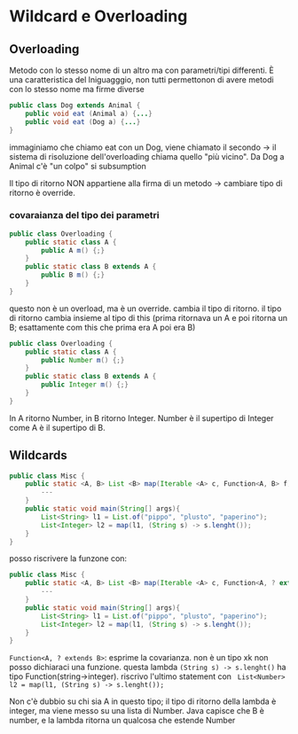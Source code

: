 # Wildcard e Overloading

## Overloading

Metodo con lo stesso nome di un altro ma con parametri/tipi differenti. È una caratteristica del lniguagggio, non tutti permettonon di avere metodi con lo stesso nome ma firme diverse

```java
public class Dog extends Animal {
    public void eat (Animal a) {...}
    public void eat (Dog a) {...}
}
```

immaginiamo che chiamo eat con un Dog, viene chiamato il secondo -> il sistema di risoluzione dell'overloading chiama quello "più vicino". Da Dog a Animal c'è "un colpo" si subsumption

Il tipo di ritorno NON appartiene alla firma di un metodo -> cambiare tipo di ritorno è override.

### covaraianza del tipo dei parametri

```java
public class Overloading {
    public static class A {
        public A m() {;}
    }
    public static class B extends A {
        public B m() {;}
    }
}
```
questo non è un overload, ma è un override. cambia il tipo di ritorno. il tipo di ritorno cambia insieme al tipo di this (prima ritornava un A e poi ritorna un B; esattamente com this che prima era A poi era B)
```java
public class Overloading {
    public static class A {
        public Number m() {;}
    }
    public static class B extends A {
        public Integer m() {;}
    }
}
```

In A ritorno Number, in B ritorno Integer. Number è il supertipo di Integer come A è il supertipo di B.

## Wildcards 

```java
public class Misc {
    public static <A, B> List <B> map(Iterable <A> c, Function<A, B> f){
        ---
    }
    public static void main(String[] args){
        List<String> l1 = List.of("pippo", "plusto", "paperino");
        List<Integer> l2 = map(l1, (String s) -> s.lenght());
    } 
}
```

posso riscrivere la funzone con:
```java
public class Misc {
    public static <A, B> List <B> map(Iterable <A> c, Function<A, ? extends B> f){
        ---
    }
    public static void main(String[] args){
        List<String> l1 = List.of("pippo", "plusto", "paperino");
        List<Integer> l2 = map(l1, (String s) -> s.lenght());
    } 
}
```
`Function<A, ? extends B>`: esprime la covarianza. non è un tipo xk non posso dichiaraci una funzione. questa lambda `(String s) -> s.lenght()` ha tipo Function(string->integer). riscrivo l'ultimo statement con ` List<Number> l2 = map(l1, (String s) -> s.lenght());`

Non c'è dubbio su chi sia A in questo tipo; il tipo di ritorno della lambda è integer, ma viene messo su una lista di Number. Java capisce che B è number, e la lambda ritorna un qualcosa che estende Number